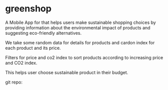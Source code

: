 # greenshop


A Mobile App for that helps users make sustainable shopping choices by providing information about the environmental impact of products and suggesting eco-friendly alternatives.

We take some random data for details for products and cardon index for each product and its price.

Filters for price and co2 index to sort products according to increasing price and CO2 index.

This helps user choose sustainable product in their budget.


git repo: 

